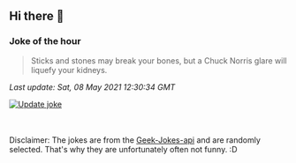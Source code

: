 ## Hi there 👋

### Joke of the hour
<!-- joke -->
>Sticks and stones may break your bones, but a Chuck Norris glare will liquefy your kidneys.
<!-- /joke -->

*Last update: Sat, 08 May 2021 12:30:34 GMT*

[![Update joke](https://github.com/nclskfm/nclskfm/actions/workflows/joke.yml/badge.svg)](https://github.com/nclskfm/nclskfm/actions/workflows/joke.yml)

<br><br>
Disclaimer: The jokes are from the [Geek-Jokes-api](https://github.com/sameerkumar18/geek-joke-api) and are randomly selected. That's why they are unfortunately often not funny. :D

